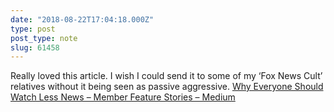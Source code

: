 ```yaml
---
date: "2018-08-22T17:04:18.000Z"
type: post 
post_type: note
slug: 61458
---
```

Really loved this article. I wish I could send it to some of my ‘Fox News Cult’ relatives without it being seen as passive aggressive.  [Why Everyone Should Watch Less News – Member Feature Stories – Medium](https://medium.com/s/story/the-case-for-watching-less-news-8020c88fd5f)
